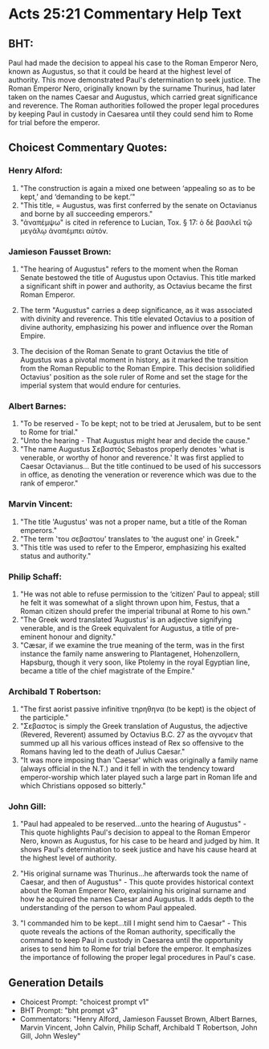 # Acts 25:21 Commentary Help Text

## BHT:
Paul had made the decision to appeal his case to the Roman Emperor Nero, known as Augustus, so that it could be heard at the highest level of authority. This move demonstrated Paul's determination to seek justice. The Roman Emperor Nero, originally known by the surname Thurinus, had later taken on the names Caesar and Augustus, which carried great significance and reverence. The Roman authorities followed the proper legal procedures by keeping Paul in custody in Caesarea until they could send him to Rome for trial before the emperor.

## Choicest Commentary Quotes:
### Henry Alford:
1. "The construction is again a mixed one between ‘appealing so as to be kept,’ and ‘demanding to be kept.’"
2. "This title, = Augustus, was first conferred by the senate on Octavianus and borne by all succeeding emperors."
3. "ἀναπέμψω" is cited in reference to Lucian, Tox. § 17: ὁ δὲ βασιλεῖ τῷ μεγάλῳ ἀναπέμπει αὐτόν.

### Jamieson Fausset Brown:
1. "The hearing of Augustus" refers to the moment when the Roman Senate bestowed the title of Augustus upon Octavius. This title marked a significant shift in power and authority, as Octavius became the first Roman Emperor. 

2. The term "Augustus" carries a deep significance, as it was associated with divinity and reverence. This title elevated Octavius to a position of divine authority, emphasizing his power and influence over the Roman Empire. 

3. The decision of the Roman Senate to grant Octavius the title of Augustus was a pivotal moment in history, as it marked the transition from the Roman Republic to the Roman Empire. This decision solidified Octavius' position as the sole ruler of Rome and set the stage for the imperial system that would endure for centuries.

### Albert Barnes:
1. "To be reserved - To be kept; not to be tried at Jerusalem, but to be sent to Rome for trial."
2. "Unto the hearing - That Augustus might hear and decide the cause."
3. "The name Augustus Σεβαστός Sebastos properly denotes 'what is venerable, or worthy of honor and reverence.' It was first applied to Caesar Octavianus... But the title continued to be used of his successors in office, as denoting the veneration or reverence which was due to the rank of emperor."

### Marvin Vincent:
1. "The title 'Augustus' was not a proper name, but a title of the Roman emperors." 
2. "The term 'του σεβαστου' translates to 'the august one' in Greek." 
3. "This title was used to refer to the Emperor, emphasizing his exalted status and authority."

### Philip Schaff:
1. "He was not able to refuse permission to the ‘citizen’ Paul to appeal; still he felt it was somewhat of a slight thrown upon him, Festus, that a Roman citizen should prefer the imperial tribunal at Rome to his own."
2. "The Greek word translated ‘Augustus’ is an adjective signifying venerable, and is the Greek equivalent for Augustus, a title of pre-eminent honour and dignity."
3. "Cæsar, if we examine the true meaning of the term, was in the first instance the family name answering to Plantagenet, Hohenzollern, Hapsburg, though it very soon, like Ptolemy in the royal Egyptian line, became a title of the chief magistrate of the Empire."

### Archibald T Robertson:
1. "The first aorist passive infinitive τηρηθηνα (to be kept) is the object of the participle." 
2. "Σεβαστος is simply the Greek translation of Augustus, the adjective (Revered, Reverent) assumed by Octavius B.C. 27 as the αγνομεν that summed up all his various offices instead of Rex so offensive to the Romans having led to the death of Julius Caesar."
3. "It was more imposing than 'Caesar' which was originally a family name (always official in the N.T.) and it fell in with the tendency toward emperor-worship which later played such a large part in Roman life and which Christians opposed so bitterly."

### John Gill:
1. "Paul had appealed to be reserved...unto the hearing of Augustus" - This quote highlights Paul's decision to appeal to the Roman Emperor Nero, known as Augustus, for his case to be heard and judged by him. It shows Paul's determination to seek justice and have his cause heard at the highest level of authority.

2. "His original surname was Thurinus...he afterwards took the name of Caesar, and then of Augustus" - This quote provides historical context about the Roman Emperor Nero, explaining his original surname and how he acquired the names Caesar and Augustus. It adds depth to the understanding of the person to whom Paul appealed.

3. "I commanded him to be kept...till I might send him to Caesar" - This quote reveals the actions of the Roman authority, specifically the command to keep Paul in custody in Caesarea until the opportunity arises to send him to Rome for trial before the emperor. It emphasizes the importance of following the proper legal procedures in Paul's case.


## Generation Details
- Choicest Prompt: "choicest prompt v1"
- BHT Prompt: "bht prompt v3"
- Commentators: "Henry Alford, Jamieson Fausset Brown, Albert Barnes, Marvin Vincent, John Calvin, Philip Schaff, Archibald T Robertson, John Gill, John Wesley"
